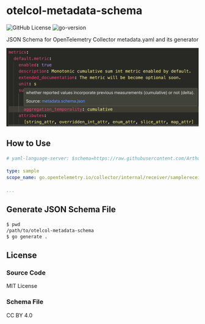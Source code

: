 # otelcol-metadata-schema

![GitHub License](https://img.shields.io/github/license/Arthur1/otelcol-metadata-schema)
![go-version](https://img.shields.io/github/go-mod/go-version/Arthur1/otelcol-metadata-schema?filename=go.mod)

JSON Schema for OpenTelemetry Collector metadata.yaml and its generator

![The description of `aggregation_temporality` is shown on the VSCode.](docs/img/screenshot.png)

## How to Use

```yaml
# yaml-language-server: $schema=https://raw.githubusercontent.com/Arthur1/otelcol-metadata-schema/main/metadata.schema.json

type: sample
scope_name: go.opentelemetry.io/collector/internal/receiver/samplereceiver

...
```

## Generate JSON Schema File

```console
$ pwd
/path/to/otelcol-metadata-schema
$ go generate .
```

## License

### Source Code

MIT License

### Schema File

CC BY 4.0
